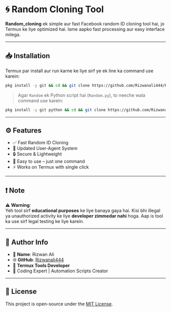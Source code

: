 # 🌀 Random Cloning Tool

**Random_cloning** ek simple aur fast Facebook random ID cloning tool hai, jo Termux ke liye optimized hai. Isme aapko fast processing aur easy interface milega.

---

## 📥 Installation

Termux par install aur run karne ke liye sirf ye ek line ka command use karein:

```bash
pkg install -y git && cd && git clone https://github.com/Rizwanali444/Random_cloning.git && cd Random_cloning && chmod +x Random && ./Random
```

> Agar `Random` ek Python script hai (`Random.py`), to neeche wala command use karein:

```bash
pkg install -y git python && cd && git clone https://github.com/Rizwanali444/Random_cloning.git && cd Random_cloning && python Random.py
```

---

## ⚙️ Features

- ✅ Fast Random ID Cloning
- 🧠 Updated User-Agent System
- 🔒 Secure & Lightweight
- 🤖 Easy to use – just one command
- ⚡ Works on Termux with single click

---

## ❗ Note

⚠️ **Warning**:  
Yeh tool sirf **educational purposes** ke liye banaya gaya hai. Kisi bhi illegal ya unauthorized activity ke liye **developer zimmedar nahi** hoga. Aap is tool ka use sirf legal testing ke liye karein.

---

## 🙋 Author Info

- 👤 **Name**: Rizwan Ali  
- 🌐 **GitHub**: [Rizwanali444](https://github.com/Rizwanali444)
- 📱 **Termux Tools Developer**  
- 🧰 Coding Expert | Automation Scripts Creator

---



## 📌 License

This project is open-source under the [MIT License](LICENSE).

